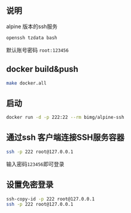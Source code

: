## 说明
alpine 版本的ssh服务
```bash
openssh tzdata bash
```
默认账号密码 `root:123456`
## docker build&push
```bash
make docker.all
```
## 启动
```bash
docker run -d -p 222:22 --rm bimg/alpine-ssh
```
## 通过ssh 客户端连接SSH服务容器
```bash
ssh -p 222 root@127.0.0.1
```
输入密码`123456`即可登录
## 设置免密登录
```bash
ssh-copy-id -p 222 root@127.0.0.1
ssh -p 222 root@127.0.0.1
```